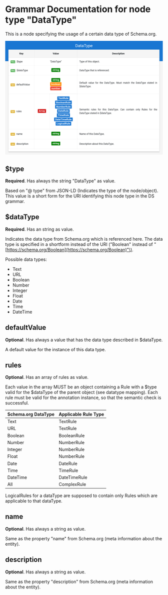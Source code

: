 # Grammar Documentation for node type "DataType"

This is a node specifying the usage of a certain data type of Schema.org.

![Syntax diagram](../../../../.gitbook/assets/DataType.png)

## $type

**Required**. Has always the string "DataType" as value.

Based on "@ type" from JSON-LD \(Indicates the type of the node/object\). This value is a short form for the URI identifying this node type in the DS grammar.

## $dataType

**Required**. Has an string as value.

Indicates the data type from Schema.org which is referenced here. The data type is specified in a shortform instead of the URI \("Boolean" instead of "[https://schema.org/Boolean](https://schema.org/Boolean)"\).

Possible data types:

* Text
* URL
* Boolean
* Number
* Integer
* Float
* Date
* Time
* DateTime

## defaultValue

**Optional**. Has always a value that has the data type described in $dataType.

A default value for the instance of this data type.

## rules

**Optional**. Has an array of rules as value.

Each value in the array MUST be an object containing a Rule with a $type valid for the $dataType of the parent object \(see datatype mapping\). Each rule must be valid for the annotation instance, so that the semantic check is successful.

| Schema.org DataType | Applicable Rule Type |
| :--- | :--- |
| Text | TextRule |
| URL | TextRule |
| Boolean | BooleanRule |
| Number | NumberRule |
| Integer | NumberRule |
| Float | NumberRule |
| Date | DateRule |
| Time | TimeRule |
| DateTime | DateTimeRule |
| All | ComplexRule |

LogicalRules for a dataType are supposed to contain only Rules which are applicable to that dataType.

## name

**Optional**. Has always a string as value.

Same as the property "name" from Schema.org \(meta information about the entity\).

## description

**Optional**. Has always a string as value.

Same as the property "description" from Schema.org \(meta information about the entity\).

